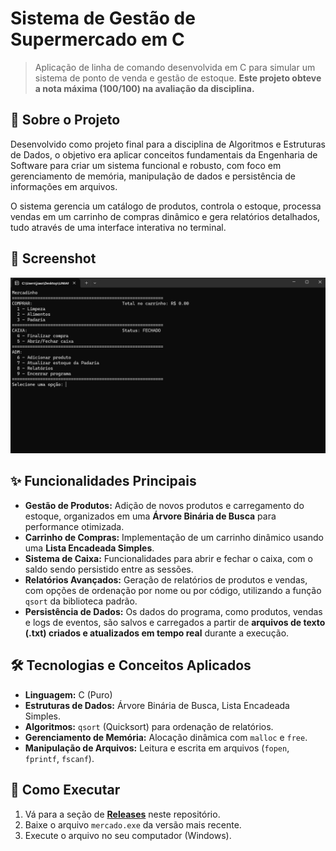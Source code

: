 # Sistema de Gestão de Supermercado em C

> Aplicação de linha de comando desenvolvida em C para simular um sistema de ponto de venda e gestão de estoque. **Este projeto obteve a nota máxima (100/100) na avaliação da disciplina.**

## 📖 Sobre o Projeto

Desenvolvido como projeto final para a disciplina de Algoritmos e Estruturas de Dados, o objetivo era aplicar conceitos fundamentais da Engenharia de Software para criar um sistema funcional e robusto, com foco em gerenciamento de memória, manipulação de dados e persistência de informações em arquivos.

O sistema gerencia um catálogo de produtos, controla o estoque, processa vendas em um carrinho de compras dinâmico e gera relatórios detalhados, tudo através de uma interface interativa no terminal.

## 📸 Screenshot
![Menu Principal do Sistema](img/menu_principal.png)

## ✨ Funcionalidades Principais

* **Gestão de Produtos:** Adição de novos produtos e carregamento do estoque, organizados em uma **Árvore Binária de Busca** para performance otimizada.
* **Carrinho de Compras:** Implementação de um carrinho dinâmico usando uma **Lista Encadeada Simples**.
* **Sistema de Caixa:** Funcionalidades para abrir e fechar o caixa, com o saldo sendo persistido entre as sessões.
* **Relatórios Avançados:** Geração de relatórios de produtos e vendas, com opções de ordenação por nome ou por código, utilizando a função `qsort` da biblioteca padrão.
* **Persistência de Dados:** Os dados do programa, como produtos, vendas e logs de eventos, são salvos e carregados a partir de **arquivos de texto (.txt) criados e atualizados em tempo real** durante a execução.

## 🛠️ Tecnologias e Conceitos Aplicados

* **Linguagem:** C (Puro)
* **Estruturas de Dados:** Árvore Binária de Busca, Lista Encadeada Simples.
* **Algoritmos:** `qsort` (Quicksort) para ordenação de relatórios.
* **Gerenciamento de Memória:** Alocação dinâmica com `malloc` e `free`.
* **Manipulação de Arquivos:** Leitura e escrita em arquivos (`fopen`, `fprintf`, `fscanf`).

## 🚀 Como Executar

1.  Vá para a seção de **[Releases](https://github.com/jprospirski/nome-do-seu-repositorio/releases)** neste repositório.
2.  Baixe o arquivo `mercado.exe` da versão mais recente.
3.  Execute o arquivo no seu computador (Windows).
